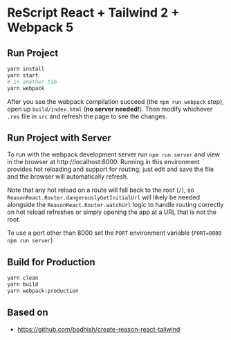# ReScript React + Tailwind 2 + Webpack 5

## Run Project

```sh
yarn install
yarn start
# in another tab
yarn webpack
```

After you see the webpack compilation succeed (the `npm run webpack` step), open up `build/index.html` (**no server needed!**). Then modify whichever `.res` file in `src` and refresh the page to see the changes.

## Run Project with Server

To run with the webpack development server run `npm run server` and view in the browser at http://localhost:8000. Running in this environment provides hot reloading and support for routing; just edit and save the file and the browser will automatically refresh.

Note that any hot reload on a route will fall back to the root (`/`), so `ReasonReact.Router.dangerouslyGetInitialUrl` will likely be needed alongside the `ReasonReact.Router.watchUrl` logic to handle routing correctly on hot reload refreshes or simply opening the app at a URL that is not the root.

To use a port other than 8000 set the `PORT` environment variable (`PORT=8080 npm run server`)

## Build for Production

```sh
yarn clean
yarn build
yarn webpack:production
```

## Based on

- https://github.com/bodhish/create-reason-react-tailwind
